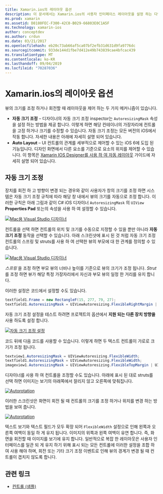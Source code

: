 ```yaml
---
title: Xamarin.ios의 레이아웃 옵션
description: 이 문서에서는 Xamarin.ios의 사용자 인터페이스 레이아웃을 설정 하는 다양 한 방법을 설명 합니다. 자동 크기 조정 및 자동 레이아웃에 대해 설명 합니다.
ms.prod: xamarin
ms.assetid: D8180FEC-F300-42C0-B029-66803E0C1A5F
ms.technology: xamarin-ios
author: conceptdev
ms.author: crdun
ms.date: 03/21/2017
ms.openlocfilehash: eb20c73ab66af5ca07bf2efb31d631d9fa9776dc
ms.sourcegitcommit: 933de144d1fbe7d412e49b743839cae4bfcac439
ms.translationtype: MT
ms.contentlocale: ko-KR
ms.lasthandoff: 09/04/2019
ms.locfileid: "70287036"
---
```

# <a name="layout-options-in-xamarinios"></a>Xamarin.ios의 레이아웃 옵션

뷰의 크기를 조정 하거나 회전할 때 레이아웃을 제어 하는 두 가지 메커니즘이 있습니다.

- **자동 크기 조정** – 디자이너의 자동 크기 조정 inspector는 `AutoresizingMask` 속성을 설정 하는 방법을 제공 합니다. 이렇게 하면 해당 컨테이너의 가장자리에 컨트롤을 고정 하거나 크기를 수정할 수 있습니다. 자동 크기 조정는 모든 버전의 iOS에서 작동 합니다. 자세한 내용은 아래에 자세히 설명 되어 있습니다.
- **Auto Layout** – UI 컨트롤의 관계를 세부적으로 제어할 수 있는 iOS 6에 도입 된 기능입니다. 디자인 화면에서 다른 요소를 기준으로 요소의 위치를 제어할 수 있습니다. 이 항목은 [Xamarin IOS Designer를 사용 하 여 자동 레이아웃](~/ios/user-interface/designer/designer-auto-layout.md) 가이드에 자세히 설명 되어 있습니다.

## <a name="autosizing"></a>자동 크기 조정

장치를 회전 하 고 방향이 변경 되는 경우와 같이 사용자가 창의 크기를 조정 하면 시스템은 자동 크기 조정 규칙에 따라 해당 창 내에서 뷰의 크기를 자동으로 조정 합니다. 이러한 규칙은 아래 그림과 같이 C# iOS 디자이너 `AutoresizingMask` 의 `UIView` **Properties Pad** 또는의 속성을 사용 하 여 설정할 수 있습니다.

 [![](layout-options-images/image41.png "Mac용 Visual Studio 디자이너")](layout-options-images/image41.png#lightbox)

컨트롤을 선택 하면 컨트롤의 위치 및 크기를 수동으로 지정할 수 있을 뿐만 아니라 **자동 크기 조정** 동작을 선택할 수 있습니다. 아래 스크린샷에 표시 된 것 처럼 자동 크기 조정 컨트롤의 스프링 및 struts를 사용 하 여 선택한 뷰의 부모에 대 한 관계를 정의할 수 있습니다.

 [![](layout-options-images/image42.png "Mac용 Visual Studio 디자이너")](layout-options-images/image42.png#lightbox)

*스프링* 을 조정 하면 부모 뷰의 너비나 높이를 기준으로 뷰의 크기가 조정 됩니다. *Strut* 를 조정 하면 뷰가 해당 특정 가장자리에서 자신과 부모 뷰의 일정 한 거리를 유지 합니다.

이러한 설정은 코드에서 설정할 수도 있습니다.

```csharp
textfield1.Frame = new RectangleF(15, 277, 79, 27);
textfield1.AutoresizingMask = UIViewAutoresizing.FlexibleRightMargin | UIViewAutoresizing.FlexibleBottomMargin;
```


자동 크기 조정 설정을 테스트 하려면 프로젝트의 옵션에서 **지원 되는 다른 장치 방향을** 사용 하도록 설정 합니다.

 [![](layout-options-images/image43a.png "자동 크기 조정 설정")](layout-options-images/image43a.png#lightbox)

코드 뒤에 다음 코드를 사용할 수 있습니다. 이렇게 하면 두 텍스트 컨트롤이 가로로 크기가 조정 됩니다.

```csharp
textview1.AutoresizingMask = UIViewAutoresizing.FlexibleWidth;
textfield1.AutoresizingMask = UIViewAutoresizing.FlexibleWidth;
imageview1.AutoresizingMask = UIViewAutoresizing.FlexibleTopMargin | UIViewAutoresizing.FlexibleLeftMargin;
```


디자이너를 사용 하 여 컨트롤을 조정할 수도 있습니다. 아래에 표시 된 대로 struts를 선택 하면 이미지는 보기의 아래쪽에서 잘리지 않고 오른쪽에 맞춰집니다.

 [![](layout-options-images/autoresize.png "Autorotation")](layout-options-images/autoresize.png#lightbox)

이러한 스크린샷은 화면이 회전 될 때 컨트롤의 크기를 조정 하거나 위치를 변경 하는 방법을 보여 줍니다.

 [![](layout-options-images/image44a.png "Autorotation")](layout-options-images/image44a.png#lightbox)

텍스트 보기와 텍스트 필드가 모두 확장 되어 `FlexibleWidth` 설정으로 인해 왼쪽과 오른쪽 여백이 동일 하 게 유지 됩니다. 이미지의 위쪽과 왼쪽 여백이 유연 합니다. 즉, 화면을 회전할 때 이미지를 보기에 유지 합니다. 일반적으로 복잡 한 레이아웃은 사용자 인터페이스를 일관 되 게 유지 하기 위해 표시 되는 모든 컨트롤에 이러한 설정을 조합 하 여 사용 해야 하며, 회전 또는 기타 크기 조정 이벤트로 인해 뷰의 경계가 변경 될 때 컨트롤이 겹치지 않도록 합니다.





## <a name="related-links"></a>관련 링크

- [컨트롤 (샘플)](https://docs.microsoft.com/samples/xamarin/ios-samples/controls)
